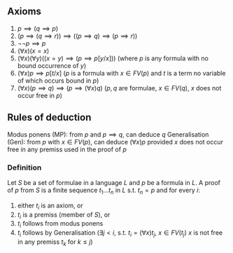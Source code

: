 ## Axioms
1. $p\implies(q\implies p)$
2. $(p\implies(q\implies r))\implies((p\implies q)\implies(p\implies r))$
3. $\neg \neg p\implies p$
4. $(\forall x)(x=x)$
5. $(\forall x)(\forall y)((x=y)\implies(p\implies p[y/ x]))$
(where $p$ is any formula with no bound occurrence of $y$)
6. $(\forall x)p\implies p[t/ x]$
($p$ is a formula with $x\in FV(p)$ and $t$ is a term no variable of which occurs bound in $p$)
7. $(\forall x)(p\implies q)\implies(p\implies(\forall x)q)$
($p,q$ are formulae, $x\in FV(q)$, $x$ does not occur free in $p$)
## Rules of deduction
Modus ponens (MP): from $p$ and $p\implies q$, can deduce $q$ 
Generalisation (Gen): from $p$ with $x\in FV(p)$, can deduce $(\forall x)p$ provided $x$ does not occur free in any premiss used in the proof of $p$ 

### Definition
Let $S$ be a set of formulae in a language $L$ and $p$ be a formula in $L$. A proof of $p$ from $S$ is a finite sequence $t_{1}\dots t_{n}$ in $L$ s.t. $t_{n}=p$ and for every $i$:
1. either $t_{i}$ is an axiom, or
2. $t_{i}$ is a premiss (member of $S$), or
3. $t_{i}$ follows from modus ponens
4. $t_{i}$ follows by Generalisation ($\exists j<i$, s.t. $t_{i}=(\forall x)t_{j}$, $x\in FV(t_{j})$ $x$ is not free in any premiss $t_{k}$ for $k\leq j$)